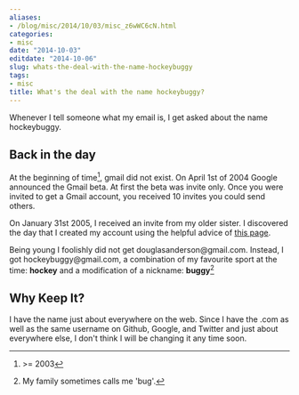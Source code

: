 ```yaml
---
aliases:
- /blog/misc/2014/10/03/misc_z6wWC6cN.html
categories:
- misc
date: "2014-10-03"
editdate: "2014-10-06"
slug: whats-the-deal-with-the-name-hockeybuggy
tags:
- misc
title: What's the deal with the name hockeybuggy?
---
```


Whenever I tell someone what my email is, I get asked about the name
hockeybuggy.

## Back in the day

At the beginning of time[^1], gmail did not exist. On April 1st of 2004 Google
announced the Gmail beta. At first the beta was invite only. Once you were
invited to get a Gmail account, you received 10 invites you could send others.

On January 31st 2005, I received an invite from my older sister. I discovered
the day that I created my account using the helpful advice of [this
page][CREATION_DATE_METHOD].

Being young I foolishly did not get douglasanderson&#64;gmail.com. Instead, I
got hockeybuggy&#64;gmail.com, a combination of my favourite sport at the time:
**hockey** and a modification of a nickname: **buggy**[^2]

## Why Keep It?

I have the name just about everywhere on the web. Since I have the .com  as
well as the same username on Github, Google, and Twitter and just about
everywhere else, I don't think I will be changing it any time soon.

[^1]: &gt;= 2003
[^2]: My family sometimes calls me 'bug'.

[CREATION_DATE_METHOD]: https://www.labnol.org/internet/google-creation-date/20747/
